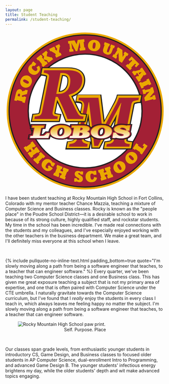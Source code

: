```yaml
---
layout: page
title: Student Teaching
permalink: /student-teaching/
---
```


<svg class="rocky-logo" xmlns="http://www.w3.org/2000/svg" alt="Rocky Mountain High School logo" xml:space="preserve" id="Layer_1" x="0" y="0" version="1.1" viewBox="0 0 164.5 165"><style>.st0{fill:#eba900}.st1{fill:#231f20}.st2{fill:#a32035}.st3{fill:#fff}</style><circle cx="82.4" cy="82.7" r="81" class="st0"/><circle cx="82.4" cy="82.7" r="79.1" class="st1"/><circle cx="82.4" cy="82.7" r="77.9" class="st2"/><circle cx="82.4" cy="82.7" r="59.4" class="st1"/><path d="m22.4 125.4-3.5-4.8 2.2-1.6.5.7 4.8-3.4-.5-.7 2.2-1.6 3.5 4.8-2.2 1.6-.4-.6-1.4 1 1.5 2.1 1.4-1-.4-.6 2.2-1.6 3.5 4.8-2.2 1.6-.5-.7-4.8 3.4.5.7-2.2 1.6-3.5-4.8 2.2-1.6.4.6 1.5-1.1-1.5-2.1-1.5 1.1.4.6-2.2 1.6zM33.3 137.6l-4.6-4.5 1.9-1.9.7.7 4.1-4.2-.7-.7 1.9-1.9 4.6 4.5-1.9 1.9-.7-.7-4.1 4.2.7.7-1.9 1.9zM44.6 141.3l-.9-.7 1.2-1.8 4.1 2.9c-.7 1-1.3 1.7-1.8 2.1-.5.4-1.1.7-1.9.8-.8.2-1.5.2-2.3 0-.8-.2-1.5-.5-2.2-1-1-.7-1.9-1.6-2.5-2.5-.6-.9-.9-1.9-.8-3.1.1-1.1.4-2.1 1.1-3.1 1-1.4 2.3-2.3 3.8-2.5 1.6-.2 3 .1 4.4 1.1 1.1.8 1.8 1.7 2.1 2.7l.4-.6 2.2 1.5-2.2 3.2-2.2-1.5c.1-.5 0-1-.1-1.4s-.5-.8-.9-1.1c-.6-.4-1.1-.5-1.7-.3-.5.2-1.2.8-1.9 1.8s-1 1.8-1 2.4c0 .6.3 1 .9 1.4.9.7 1.6.6 2.2-.3zM54.9 151l-5.5-2.2 1-2.5.8.3 2.2-5.5-.8-.3 1-2.5 5.5 2.2-1 2.5-.7-.3-.6 1.6 2.4 1 .6-1.6-.7-.3 1-2.5 5.5 2.2-1 2.5-.8-.3-2.2 5.5.8.3-1 2.5-5.5-2.2 1-2.5.7.3.7-1.7-2.4-1-.7 1.7.7.3-1 2.5zM73.5 155.8l-2.5-.2.3-3.6 2.5.2c.2 1 .7 1.5 1.6 1.6.6.1.9-.2 1-.6 0-.3-.1-.5-.3-.7-.2-.2-.7-.5-1.4-.9-.9-.5-1.5-.9-1.9-1.3-.4-.3-.7-.7-.9-1.2-.2-.5-.3-1-.3-1.6.1-1 .5-1.8 1.2-2.3.7-.5 1.6-.7 2.6-.6s1.8.5 2.4 1.1l.1-.7 2.5.2-.3 3.2-2.5-.2c-.2-.9-.7-1.4-1.5-1.5-.5-.1-.8.2-.9.6 0 .2 0 .4.2.5.1.1.6.4 1.4.9 1 .7 1.7 1.1 2.1 1.4.2.1.4.3.5.6.2.2.3.5.4.7.2.6.3 1.1.3 1.8-.1.9-.5 1.7-1.3 2.3-.8.6-1.7.8-2.7.7-1-.1-1.9-.5-2.6-1.1v.7zM91.6 150.8l3 .8c-.1 1.2-.6 2.3-1.4 3.1-.8.8-2 1.3-3.6 1.5-2.2.2-3.8-.2-4.9-1.3-1.1-1-1.8-2.3-1.9-4-.1-1.6.2-3 1.2-4.3.9-1.2 2.2-1.9 3.8-2.1 1.3-.1 2.4.1 3.3.7l-.1-.7 2.7-.2.4 4.1-2.8.3c-.2-.5-.5-.9-.8-1.1-.4-.3-.8-.4-1.2-.3-1.2.1-1.7 1.2-1.5 3.3.2 2.1.9 3.1 2.2 3 .9-.3 1.5-1.2 1.6-2.8zM104.6 152.9l-5.6 1.8-.8-2.6.8-.3-1.8-5.6-.8.3-.8-2.6 5.7-1.8.8 2.6-.7.2.5 1.6 2.5-.8-.5-1.6-.7.2-.8-2.6 5.6-1.8.8 2.6-.8.3 1.8 5.6.8-.3.8 2.6-5.6 1.8-.8-2.6.7-.2-.7-1.7-2.5.8.6 1.8.7-.2.8 2.5zM112.4 144c-.5-.8-.8-1.7-.8-2.7-.1-1 .1-2 .6-3 .2-.4.4-.7.6-1 .2-.3.5-.6.8-.9.3-.3.7-.5 1.1-.8 1.7-1.1 3.4-1.4 4.9-.9.8.2 1.5.5 2.1 1 .6.4 1.1 1 1.5 1.6.8 1.3 1 2.8.7 4.4-.4 1.6-1.4 2.9-3 3.9s-3.2 1.3-4.8 1c-1.6-.2-2.8-1.1-3.7-2.6zm4.1-2.6c.7 1.1 1.2 1.7 1.6 2 .4.3.9.3 1.3 0s.6-.6.6-1.1c0-.5-.4-1.3-1-2.4-.6-1.1-1.2-1.7-1.6-2-.4-.3-.9-.3-1.3 0s-.6.6-.6 1.1c0 .6.4 1.4 1 2.4zM125.6 135.5c-.7-.7-1.1-1.5-1.4-2.4-.3-.9-.3-2-.1-3.1.1-.4.2-.8.4-1.1.2-.3.4-.7.6-1 .3-.3.5-.7.9-1 1.4-1.4 3-2.1 4.6-2 .8 0 1.5.2 2.2.5.7.3 1.3.7 1.8 1.2 1.1 1.1 1.7 2.5 1.7 4.1 0 1.6-.7 3.1-2.1 4.5-1.3 1.3-2.8 2-4.4 2.1-1.6 0-3-.6-4.2-1.8zm3.5-3.5c.9.9 1.6 1.4 2 1.5.5.2.9.1 1.2-.3.3-.3.5-.8.3-1.2-.1-.5-.6-1.2-1.5-2.1-.9-.9-1.5-1.4-2-1.5-.5-.2-.9 0-1.3.3-.3.3-.5.7-.3 1.2s.7 1.2 1.6 2.1zM146.8 118.7l-5.9 8.9-2.2-1.5.6-.8-4.9-3.2-.6.8-2.2-1.5 3.6-5.4 2.2 1.5-.6.9 4.9 3.2 1.5-2.2-1.5-1 1.5-2.2 3.6 2.5zM21.5 68.4l-1.4 6-2.6-.6.2-.9-5.7-1.4-.2.9-2.6-.6 1.4-6c.1-.5.3-1 .4-1.5.1-.5.2-.8.4-1.2.1-.3.2-.6.4-.9.3-.7.8-1.3 1.5-1.6.7-.4 1.4-.4 2.1-.3.6.1 1 .4 1.4.8.4.4.6.9.7 1.4l2.9-.9.2-.8 2.6.6-.9 3.9-5 1.3-.3 1.3 1.9.4.2-.8 2.4.9zm-8.7-1.2 2.1.5.1-.5c.1-.6.2-1 .2-1.3 0-.2 0-.5-.2-.7-.1-.2-.3-.3-.6-.4-.3-.1-.5 0-.7.1-.2.1-.4.3-.5.5-.1.2-.2.7-.4 1.3v.5zM18.5 58c-.8-.4-1.6-1-2.1-1.8-.6-.8-.9-1.8-1-2.9v-1.2c0-.4.1-.8.3-1.2.1-.4.3-.8.5-1.2.9-1.8 2.1-2.9 3.7-3.4.8-.2 1.5-.3 2.3-.3.7.1 1.4.2 2.1.6 1.4.7 2.4 1.8 2.9 3.4.5 1.5.4 3.2-.5 4.9-.8 1.7-2 2.8-3.5 3.4-1.6.6-3.1.5-4.7-.3zm2.2-4.3c1.1.6 1.9.8 2.4.8s.9-.2 1.1-.7c.2-.4.2-.9-.1-1.3-.3-.4-1-.9-2.1-1.5s-1.9-.8-2.4-.8-.9.2-1.1.7c-.2.4-.2.9.1 1.3.3.4 1 .9 2.1 1.5zM32.1 37.6l2.6-1.6c.8 1 1.2 2 1.2 3.2 0 1.2-.5 2.4-1.5 3.6-1.4 1.7-2.8 2.5-4.3 2.6-1.5.1-2.9-.4-4.2-1.4-1.3-1-2-2.3-2.2-3.8-.2-1.5.2-2.9 1.2-4.2.8-1 1.8-1.6 2.8-1.9l-.6-.5 1.7-2.1 3.2 2.6-1.8 2.2c-.5-.2-1-.3-1.4-.2-.4.1-.8.3-1.1.6-.7 1.1-.3 2.3 1.3 3.6 1.6 1.3 2.8 1.5 3.6.5.8-.8.6-1.9-.5-3.2zM43.8 33.5 39 37.3l-1.7-2.1.7-.5-3.6-4.7-.7.5-1.7-2.1 4.8-3.8 1.7 2.1-.7.5 3.6 4.6.7-.5 1.7 2.2zm5.5-4.3-4.6 3.6-1.7-2.1.4-.3-3.9-1 .6-3.9-.6.5-1.7-2.1 4.4-3.4 1.7 2.1-.7.5-.5 3.1 4.6 1.2.4-.3 1.6 2.1zM58.1 25l-5.5 2.7-1.2-2.4.8-.4-.8-1.6-4.3-2.4-.7.3-1.2-2.4 5.3-2.6 1.2 2.4-.6.3 2.1 1.6.3-2.7-.6.2-1.2-2.4 3.9-1.9 1.2 2.4-.6.3-.8 4.9.8 1.6.8-.4 1.1 2.5zM70.5 21.2l-4.3.5-.3-2.7.9-.1-.7-5.8-1.1.2-.3-2.7 6.7-.8 2.2 4.1 1.1-4.5 6.7-.8.3 2.7-.9.1.7 5.8.9-.1.3 2.7-5.8.7-.3-2.7.9-.1-.8-6.2-2.3 9.3-1.7.2-4.5-8.4.8 6.2.9-.1.6 2.5zM85.4 14.3c.1-.9.5-1.8 1.1-2.6.6-.8 1.4-1.4 2.4-1.9.4-.2.7-.3 1.1-.4s.8-.1 1.2-.1c.4 0 .9 0 1.3.1 2 .3 3.5 1.1 4.4 2.4.5.7.8 1.3 1 2 .2.7.2 1.4.1 2.2-.2 1.6-1 2.8-2.3 3.8-1.3 1-2.9 1.4-4.8 1.1-1.9-.3-3.3-1-4.3-2.2-1.1-1.2-1.5-2.7-1.2-4.4zm4.8.7c-.2 1.2-.2 2.1 0 2.6s.5.7 1 .8c.5.1.9-.1 1.2-.5.3-.4.5-1.2.7-2.5.2-1.2.2-2.1 0-2.6s-.5-.7-1-.8c-.5-.1-.9.1-1.2.5-.3.4-.5 1.2-.7 2.5zM102.5 14.4l-.8-.3.9-2.5 5.4 2-.9 2.5-.5-.2-1.3 3.6c-.3.9-.4 1.5-.4 1.8.1.4.3.6.7.8.3.1.7.1.9-.1.2-.2.5-.7.8-1.5l1.4-3.8-.5-.2.9-2.5 4 1.5-.9 2.5-.8-.3-1.4 3.8c-.4 1-.8 1.7-1.3 2.2-.5.5-1.2.8-1.9.9-.8.1-1.7 0-2.6-.4-.8-.3-1.4-.6-2-1-.5-.4-.9-.9-1.1-1.4-.2-.5-.3-1-.3-1.6 0-.6.2-1.4.6-2.5l1.1-3.3zM114.3 28.9l-3.9-2.5 1.4-2.3.8.5 3.1-5-.8-.5 1.4-2.3 4.5 2.9.3 7.2 1.7-2.7-.8-.5 1.4-2.3 3.8 2.4-1.4 2.3-.8-.5-4.7 7.4-3.1-2-.4-8.3-2.1 3.3.8.5-1.2 2.4zM128.7 40.6l-4.5-4.5 1.9-1.9.7.7 4.1-4.2-.9-.9-1.4 1.5-1.5-1.5 3.3-3.4 7.9 7.9-3.3 3.4-1.5-1.5 1.4-1.5-.9-.9-4.1 4.2.7.7-1.9 1.9zM133.2 46.2l-2.5-3.7 2.2-1.5.5.7 6-1.6-.5-.7 2.2-1.5 4.6 6.7-2.2 1.5-.5-.7-3.6 5.1.5.7-2.2 1.5-3.3-4.9 2-1.4.6.8.9-1.2-1.6-2.4-1.4.4.5.8-2.2 1.4zm7.5-3.8-3.2.9 1.1 1.7 2.1-2.6zM140.6 59.6l-2.7-5.8 2.4-1.1.4.9 5.3-2.4-.4-.9 2.4-1.1 2.7 5.8-2.5 1.1-.4-.9-5.3 2.4.4.9-2.3 1.1zM142.5 65.4l-1.1-4.5 2.6-.7.2 1 5.7-1.5-.2-1 2.6-.7 1.3 5.2-4.7 5.4 3.1-.8-.2-.9 2.6-.7 1.1 4.4-2.6.7-.2-.9-8.4 2.2-.9-3.6 5.4-6.3-3.8 1 .2 1-2.7.7z" class="st0"/><circle cx="82.4" cy="82.7" r="58.1" class="st3"/><path d="m100.5 122.5 1.7-8.4 2.1-.3c.8-.1 1.6-.2 2.5-.4.9-.1 1.2-.3 1.3-.3.4-.2.6-.4.7-.4.1-.1.3-.4.4-1.1l3.7-18.8-15.5 28.9h-8.7l-.1-2.9c0-.6-.1-1.5-.2-2.6l-1.3 6.3H61.9l1.7-8.4 2.2-.3c.3 0 1-.2 2.4-.4.8-.2 1.4-.4 2-.8.4-.3.9-1 1.2-1.9.5-1.4 1.1-3.5 1.7-6.3l5-25c.2-.9.3-1.4.3-1.7 0-.3.1-.7.1-1 0-.5-.1-.8-.1-1 0-.1-.1-.2-.2-.3-.2-.2-.5-.4-.7-.5-.7-.2-1.4-.3-2-.4l-3.4-.3 1.7-8.4h25.3l3.3 26.4 9.8-18.5c.6-1.1 1.1-2.3 1.6-3.5.7-1.7.8-2.1.8-2.1l.6-2.3H141.8l-1.7 8.6-2.3.2c-.5 0-1.2.1-2 .3-1 .2-1.5.3-1.7.4-.2.1-.2.1-.3.1-.2.4-.4.8-.5 1.2l-6.9 35.3-.2 1v.2c.4.1 1.2.4 2.9.6l3.3.4-1.7 8.3h-30.2zm-18.2-10c.1.1.4.3 1.2.6 1.4.5 1.9.6 2.1.7l2.5.4c-.2-2-.5-3.8-.6-5.5l-2-16.6-2.6 13.1-.6 3.3c-.1 1-.2 1.9-.2 2.6 0 .9.1 1.2.1 1.3l.1.1z" class="st1"/><path d="m101.8 121.4 1.3-6.5 1.4-.2c.8-.1 1.6-.2 2.5-.4.9-.2 1.3-.3 1.5-.4.5-.2.9-.5 1.1-.8.3-.4.5-.9.6-1.5l5-25.5-18.4 34.4h-7.1l-.1-2c0-.9-.2-2.3-.4-4.3-.2-2.1-.5-4-.7-5.8l-2.8-23-3.9 19.4c-.2 1.1-.4 2.3-.6 3.3-.1 1-.2 2-.2 2.7 0 1 .1 1.4.2 1.6.1.3.2.5.3.6 0 0 .3.4 1.6.8 1.4.5 2 .7 2.3.7l2.1.3-1.3 6.3h-23l1.3-6.5 1.4-.2c.3 0 1-.2 2.5-.5.9-.2 1.7-.5 2.3-1 .6-.4 1.1-1.2 1.6-2.4.6-1.4 1.1-3.6 1.7-6.5l5-25c.2-.8.3-1.4.3-1.8 0-.4.1-.7.1-1.1 0-.5-.1-1-.2-1.3-.1-.3-.2-.5-.4-.7-.4-.4-.8-.7-1.2-.8-.7-.2-1.5-.3-2.2-.4l-2.3-.2 1.3-6.5H98l3.6 28.7L113 74.1c.6-1.1 1.1-2.4 1.6-3.6.7-1.7.8-2.1.8-2.2l.4-1.6h24.6l-1.3 6.6-1.5.1c-.6 0-1.3.1-2.1.3-1 .2-1.6.4-1.9.5-.5.2-.7.4-.8.6-.3.5-.5 1-.6 1.5l-6.9 35.3-.2 1.1c-.1.3-.1.5-.1.5 0 .5.1.6.2.6.1.1.9.5 3.6.8l2.2.3-1.3 6.4h-27.9z" class="st0"/><path d="m137.9 68.8-.5 2.6c-.6 0-1.4.2-2.4.4-.9.2-1.7.4-2.2.5-.8.3-1.5.8-1.9 1.5-.4.7-.7 1.4-.8 2.2l-6.9 35.4c-.1.4-.1.7-.2 1.1-.1.4-.1.7-.1.9 0 1.1.4 1.9 1.1 2.4.8.5 2.3.9 4.5 1.1l-.5 2.6h-23.7l.5-2.6c.8-.1 1.7-.2 2.5-.4.9-.1 1.5-.3 2-.5.8-.4 1.5-.8 1.9-1.4.5-.6.8-1.4 1-2.4l7.5-37.9h-.3l-23.8 44.4h-3.9c0-.9-.2-2.4-.4-4.5s-.5-4-.7-5.8l-4.2-34.7H86l-6.2 31c-.2 1.2-.4 2.3-.6 3.5-.1 1.1-.2 2.1-.2 3 0 1 .1 1.7.3 2.2.2.5.4 1 .7 1.3.4.5 1.2 1 2.4 1.4 1.2.4 2.1.7 2.6.8l-.5 2.6H65.7l.5-2.6c.5-.1 1.4-.2 2.6-.5 1.2-.2 2.3-.7 3.1-1.3.9-.7 1.7-1.8 2.3-3.3.6-1.5 1.2-3.8 1.8-6.8l5-25c.2-.9.3-1.5.3-2 .1-.5.1-.9.1-1.3 0-.7-.1-1.4-.3-1.9-.2-.5-.4-1-.8-1.4-.6-.7-1.4-1.2-2.3-1.4-.9-.2-1.7-.4-2.5-.4L76 69h20.1l4.2 33.3 14.3-27c.6-1.2 1.2-2.5 1.7-3.8.5-1.3.8-2.1.9-2.5h20.7z" class="st2"/><ellipse cx="99.2" cy="104.2" class="st3" rx="3.8" ry="2.6" transform="rotate(-65.983 99.185 104.217)"/><path d="m62.2 94.1-.8-2c-1.9-5-3.5-9.1-4.9-12.1-.8-1.7-1.7-3.6-2.7-5.7L52 83.6c-.1.3-.1.7-.2 1v.3c.4.1 1.2.4 2.8.6l3.3.4-1.7 8.3h-30l1.7-8.6 2.4-.1c.2 0 .8-.1 2-.2 1.1-.2 1.5-.3 1.6-.3.1-.1.3-.1.4-.3.2-.3.3-.6.4-1l7.1-35.3c.1-.4.1-.8.2-1v-.2c-.3-.2-1.2-.5-3-.8l-3.1-.5 1.7-8.2h26.7c5.7 0 9.9 1 13 3 3.4 2.2 5.2 5.7 5.2 10 0 4.7-1.5 8.7-4.5 11.9-2.1 2.3-5 4.2-8.4 5.5.5 1.1 1.1 2.2 1.7 3.5 1.3 2.6 2.8 5.7 4.5 9.1.5.9 1.1 2 1.8 3.2.6 1 1 1.2 1 1.2.1 0 .4.1 1.1.2.9.1 1.2.2 1.4.2l3.5.3-1.8 8.5H62.2zM56.4 62c2.1-.2 3.8-1 5.2-2.6 1.6-1.8 2.5-4.6 2.5-8.3 0-1.6-.3-2.8-1.1-3.4-.7-.7-1.9-1-3.6-1.1l-3 15.4z" class="st1"/><path d="m62.9 93.1-.5-1.3c-1.9-5-3.6-9.1-4.9-12.2-1.1-2.5-2.4-5.3-4-8.4L51 83.4c-.1.4-.1.7-.2 1-.1.4-.1.5-.1.5 0 .5.1.6.2.6.2.1.9.5 3.5.8l2.2.3-1.3 6.4H27.5l1.3-6.6 1.6-.1c.3 0 .9-.1 2.1-.2 1.1-.2 1.6-.3 1.8-.4.4-.2.7-.4.9-.6.3-.4.5-.9.6-1.4l7.1-35.3c.1-.5.2-.8.2-1.1v-.5c0-.2 0-.4-.4-.6-.4-.2-1.3-.7-3.5-1l-2.1-.4 1.3-6.3h25.8c5.5 0 9.6.9 12.4 2.8 3.1 2 4.7 5.2 4.7 9.2 0 4.4-1.4 8.2-4.2 11.2-2.3 2.4-5.3 4.3-9 5.7.6 1.3 1.4 2.8 2.2 4.5 1.3 2.6 2.8 5.7 4.5 9.1.5 1 1.1 2.1 1.8 3.3.7 1.2 1.3 1.5 1.5 1.6.2.1.6.2 1.4.3.9.1 1.3.2 1.5.2l2.4.2-1.4 6.5H62.9zM55.6 63c2.8 0 5-1 6.7-3 1.8-2 2.7-5 2.7-8.9 0-2-.5-3.3-1.4-4.2-1-.9-2.6-1.3-4.7-1.3h-.4L55.1 63h.5z" class="st0"/><path d="M49 83c-.1.4-.1.8-.2 1.1-.1.4-.1.6-.1.8 0 1.1.4 1.9 1.1 2.4.8.5 2.2.9 4.4 1.1l-.5 2.6H30l.5-2.6c.5 0 1.3-.1 2.3-.3 1-.2 1.8-.3 2.3-.5.8-.3 1.4-.8 1.8-1.4.4-.6.7-1.3.9-2.2l7.1-35.3c.1-.5.2-.9.2-1.2 0-.3.1-.6.1-.7 0-1-.4-1.8-1.3-2.3-.9-.6-2.3-1-4.3-1.3l.5-2.6h24.2c5 0 8.8.8 11.3 2.5 2.5 1.6 3.8 4.1 3.8 7.4 0 3.9-1.2 7.2-3.7 9.8-2.5 2.6-5.9 4.6-10.4 5.8.8 1.8 1.9 4 3.2 6.6 1.3 2.6 2.8 5.7 4.5 9.1.5 1 1.1 2.2 1.9 3.5.8 1.3 1.6 2.1 2.5 2.5.4.2 1 .3 1.8.4.8.1 1.3.2 1.6.2l-.6 2.6h-16c-1.9-5.1-3.6-9.2-5-12.3-1.4-3.1-3.1-6.6-5.1-10.6H52L49 83zm18.1-31.9c0-2.5-.7-4.4-2.1-5.7-1.4-1.2-3.4-1.9-6-1.9h-2.1L52.6 65h3c3.4 0 6.1-1.2 8.3-3.7 2.1-2.3 3.2-5.7 3.2-10.2z" class="st2"/><path d="M131.1 96.2h-6l-.4.2c-.3-.1-.6-.1-1-.2-1.2-.2-2.5-.3-3.7-.3-1.5 0-2.8.1-4 .4-1.3.3-2.3.7-3.2 1.2-.9.5-1.7 1.2-2.1 1.9-.1.2-.2.3-.2.5-.8-.9-1.8-1.7-3.1-2.3-2.3-1.1-4.9-1.7-7.9-1.7-1.9 0-3.7.2-5.4.7-1.7.5-3.1 1.1-4.3 1.9-.5.3-.9.7-1.3 1-.6-1.1-1.9-2.1-3.6-2.6-1.5-.5-3.5-.7-6.1-.7H67l-.4 1.9c-.3-.2-.6-.3-.9-.5-2.3-1.1-4.9-1.7-7.9-1.7-1.9 0-3.7.2-5.4.7-1.7.5-3.1 1.1-4.3 1.9-1.3.9-2.2 1.9-2.8 3-.4.7-.6 1.5-.7 2.3h-3.2l-.8.9c-.3.3-.6.7-1.1 1.1-.4.4-.8.6-1 .8H37.6l1-5.3h.6l2.2-.1 1-5.1H26.2l-1 4.9 2.6.2c-.3 1.7-.8 4.3-1.1 5.5h-.4l-2.2.1-1 5.2h22.7l.9-3c.6.6 1.4 1.1 2.4 1.6 2.2 1.2 4.9 1.7 7.9 1.7 2.2 0 4.1-.2 5.8-.7.5-.1.9-.3 1.3-.4l-.2.9h13.8c3.5 0 6.2-.4 8-1.2 1.2-.5 2.1-1.2 2.6-2 .7.6 1.5 1.2 2.4 1.7 2.2 1.2 4.9 1.7 7.9 1.7 2.2 0 4.1-.2 5.8-.7 1.5-.4 2.9-1 4-1.8l-.3 2.2h5.9l.5-.3c.5.1 1.1.2 1.7.3 1.2.2 2.5.3 3.7.3 1.5 0 2.9-.1 4.1-.4 1.3-.3 2.5-.7 3.4-1.2 1-.5 1.8-1.2 2.3-2 .6-.9.8-1.8.6-2.8-.1-.6-.3-1.1-.7-1.6l1.5-8.1zM59 104.1c-.1.6-.3 1.2-.6 1.7-.2.4-.6.7-1 1-.3.2-.6.2-.9.2h-.3c-.1-.1-.2-.3-.3-.8-.1-.7-.1-1.3 0-2 .1-.6.3-1.2.6-1.7.3-.4.6-.7 1-1 .3-.2.5-.2.9-.2h.3c.1.1.2.3.3.8.1.6.1 1.3 0 2zm41.8 0c-.1.6-.3 1.2-.6 1.7-.2.4-.6.7-1 1-.3.2-.6.2-.9.2H98c-.1-.1-.2-.3-.3-.8-.1-.7-.1-1.3 0-2 .1-.6.3-1.2.6-1.7.3-.4.6-.7 1-1 .3-.2.5-.2.9-.2h.3c.1.1.2.3.3.8.1.6.1 1.3 0 2z" class="st1"/><path d="M128.8 103.9 130 97h-4.4l-.5.3c-.4-.1-.9-.2-1.4-.3-1.1-.2-2.3-.3-3.4-.3-1.4 0-2.6.1-3.7.4-1.1.3-2.1.6-2.9 1.1-.8.5-1.5 1.1-1.9 1.7-.4.7-.6 1.4-.4 2.2.1.7.5 1.5 1.2 2.1H111c0-.4 0-.9-.1-1.3-.3-1.9-1.7-3.5-3.9-4.6-2.1-1-4.5-1.5-7.3-1.5-1.8 0-3.5.2-5.1.6-1.6.4-2.9 1-4 1.8-1.2.8-2 1.7-2.6 2.8-.5 1-.7 2-.6 3.1l-.6-.6c-.2-.2-.4-.4-.7-.5.5-.3 1-.7 1.3-1.1.5-.6.6-1.3.5-2.1-.1-.8-.7-2.2-3.3-3-1.3-.6-3.2-.8-5.6-.8H67.9l-.5 2.7c-.6-.5-1.3-1-2.2-1.5-2.1-1-4.5-1.5-7.3-1.5-1.8 0-3.5.2-5.1.6-1.6.4-2.9 1-4 1.8-1.2.8-2 1.7-2.6 2.8-.4.9-.7 1.8-.6 2.7H42l-.5.6-1.2 1.2c-.5.4-.9.7-1.2.9 0 0-.2.1-.6.1-.6.1-1.1.1-1.7.1h-.4l1.3-6.8h.4c.4 0 .7-.1.9-.1l1.5-.1.7-3.6H27.1l-.7 3.4 2.4.2h.2c-.3 1.7-1.1 5.8-1.3 6.9h-.4c-.5 0-.7 0-.8.1H25l-.7 3.6h20.6l1.3-4.3c.6 1.2 1.8 2.2 3.4 3 2 1.1 4.5 1.6 7.3 1.6 2 0 3.9-.2 5.4-.7 1.2-.3 2.3-.8 3.2-1.3l-.3 1.7h12.5c3.4 0 5.9-.3 7.6-1.1 1.8-.7 2.7-1.9 2.8-3.3.6 1.2 1.8 2.2 3.4 3.1 2.1 1.1 4.5 1.6 7.3 1.6 2 0 3.9-.2 5.4-.7 1.6-.5 2.9-1.1 4-1.9.8-.6 1.5-1.2 1.9-2l-.7 4.2h4.3l.6-.4c.6.2 1.3.3 2.1.4 1.2.2 2.3.3 3.5.3 1.4 0 2.7-.1 3.9-.4 1.2-.2 2.3-.6 3.1-1.1.9-.5 1.6-1.1 2.1-1.8s.7-1.6.5-2.4c-.1-.8-.5-1.5-1.2-2.1h.5zm-68.8.4c-.1.7-.3 1.4-.7 2-.3.5-.7.9-1.3 1.2-.4.3-.9.4-1.5.4-.8 0-1-.2-1.1-.3-.3-.3-.6-.7-.7-1.3-.1-.7-.1-1.5 0-2.2.1-.7.4-1.4.7-1.9.3-.5.7-.9 1.3-1.2.4-.2.9-.4 1.5-.4.8 0 1 .2 1.1.3.3.3.6.7.7 1.3.1.6.1 1.3 0 2.1zm8.1 3.3h-.3c.3-.4.6-.9.9-1.4 0 0 0-.1.1-.1-.1.6-.2 1.1-.3 1.4-.1.1-.3.1-.4.1zm1.1-3.9c0-.3 0-.5-.1-.8-.1-.8-.5-1.6-1-2.3l1.5.1h.2c-.1.7-.4 1.8-.6 3zm9.2 3.4c-.3.3-.7.4-1.2.4l.4-1.8c.6 0 1 .1 1.2.2v.1c.1.5 0 .9-.4 1.1zm.1-5.6c-.1 0-.1.1-.2.1l.2-.8c.2 0 .3 0 .4.1 0 .2-.1.4-.4.6zm23.3 2.8c-.1.7-.3 1.4-.7 2-.3.5-.7.9-1.3 1.2-.4.3-.9.4-1.5.4-.8 0-1-.2-1.1-.3-.3-.3-.6-.7-.7-1.3-.1-.7-.1-1.5 0-2.2.1-.7.4-1.4.7-1.9.3-.5.7-.9 1.3-1.2.4-.2.9-.4 1.5-.4.8 0 1 .2 1.1.3.3.3.6.7.7 1.3.1.6.1 1.3 0 2.1zm19.1 3.2c-.3.2-.9.3-1.7.3-.5 0-1-.1-1.4-.2-.4-.1-.8-.3-1.1-.5-.3-.2-.6-.5-.8-.7-.1-.1-.2-.2-.2-.3.2.1.4.1.7.2.5.1 1.1.3 1.7.4l1.8.4c.8.2 1.1.3 1.2.4-.1-.1-.1-.1-.2 0zm1.5-5.9c-.6-.1-1.2-.3-1.7-.4-.6-.1-.9-.3-1.1-.3.3-.2.7-.3 1.3-.3.5 0 .9.1 1.1.1.3.1.5.2.7.3l.6.6.1.1c-.3 0-.7 0-1-.1z" class="st2"/><linearGradient id="SVGID_1_" x1="31.038" x2="31.038" y1="110.564" y2="97.787" gradientTransform="matrix(1 0 .0399 1 .179 0)" gradientUnits="userSpaceOnUse"><stop offset="0" style="stop-color:#fff"/><stop offset=".131" style="stop-color:#fcf2d8"/><stop offset=".453" style="stop-color:#f5d37c"/><stop offset=".715" style="stop-color:#efbc39"/><stop offset=".903" style="stop-color:#ecae10"/><stop offset="1" style="stop-color:#eba900"/></linearGradient><path d="m25.5 110.6.4-2.1h.7c.1 0 .4 0 .9-.1.5 0 .7-.1.7-.1.2 0 .3-.1.3-.1s.1-.1.1-.2c0 0 1.5-7.9 1.6-7.9-.2-.1-.6-.1-1.4-.2l-1.2-.1.4-2h12l-.4 2.1h-.7c-.2 0-.6 0-.9.1-.5 0-.7.1-.8.1-.2 0-.2.1-.2.1-.1.1-.1.1-.1.2l-1.4 7.4c0 .1 0 .3-.1.4v.1c.2 0 .7.1 1.7.1.6 0 1.3 0 1.9-.1.7-.1.9-.2 1-.2.4-.2.9-.6 1.4-1 .5-.5 1-.9 1.3-1.3l.3-.3h2.9l-1.5 5.1H25.5z" style="fill:url(#SVGID_1_)"/><linearGradient id="SVGID_2_" x1="53.061" x2="53.061" y1="110.872" y2="97.478" gradientTransform="matrix(1 0 .0399 1 .179 0)" gradientUnits="userSpaceOnUse"><stop offset="0" style="stop-color:#fff"/><stop offset=".131" style="stop-color:#fcf2d8"/><stop offset=".453" style="stop-color:#f5d37c"/><stop offset=".715" style="stop-color:#efbc39"/><stop offset=".903" style="stop-color:#ecae10"/><stop offset="1" style="stop-color:#eba900"/></linearGradient><path d="M56.7 110.9c-2.6 0-4.8-.5-6.7-1.4-2-1-3.1-2.3-3.4-4-.2-1.1 0-2.2.5-3.2s1.3-1.8 2.4-2.6c1-.7 2.3-1.3 3.8-1.7 1.5-.4 3.1-.6 4.7-.6 2.6 0 4.8.5 6.7 1.4 2 1 3.1 2.3 3.4 4 .2 1.1 0 2.1-.4 3.1-.5 1-1.2 1.8-2.2 2.6-1 .7-2.3 1.3-3.7 1.7-1.5.5-3.2.7-5.1.7zm1.4-11.1c-.8 0-1.5.2-2.1.5-.6.4-1.1.9-1.5 1.5-.4.6-.7 1.3-.8 2.1-.1.8-.1 1.6 0 2.4.1.8.5 1.4 1 1.8.3.2.8.6 1.9.6.8 0 1.5-.2 2.1-.5.6-.4 1.2-.9 1.5-1.5.4-.7.7-1.4.8-2.2.1-.8.1-1.6 0-2.4-.1-.8-.5-1.4-1-1.8-.4-.4-1-.5-1.9-.5z" style="fill:url(#SVGID_2_)"/><linearGradient id="SVGID_3_" x1="72.217" x2="72.217" y1="110.564" y2="97.787" gradientTransform="matrix(1 0 .0399 1 .179 0)" gradientUnits="userSpaceOnUse"><stop offset="0" style="stop-color:#fff"/><stop offset=".131" style="stop-color:#fcf2d8"/><stop offset=".453" style="stop-color:#f5d37c"/><stop offset=".715" style="stop-color:#efbc39"/><stop offset=".903" style="stop-color:#ecae10"/><stop offset="1" style="stop-color:#eba900"/></linearGradient><path d="m66.3 110.6.4-2.1h.7c.1 0 .4 0 .9-.1.5 0 .7-.1.7-.1.2 0 .2-.1.3-.1 0 0 .1-.1.1-.2 0 0 1.5-7.9 1.6-7.9-.2-.1-.6-.1-1.4-.2l-1.2-.1.4-2h10.3c2.3 0 4 .2 5.3.6 1.9.6 2.4 1.5 2.5 2.2.1.6 0 1.2-.4 1.7-.3.4-.8.8-1.4 1.1-.3.1-.6.3-.9.4.1 0 .2.1.3.1.6.2 1.2.6 1.6.9.5.4.8.9.9 1.5.2 1.4-.5 2.6-2.3 3.3-1.6.7-3.9 1-7.1 1H66.3zm9.7-2.4c.3.1.7.1 1.1.1.9 0 1.6-.2 2.1-.6.5-.4.7-.9.6-1.6-.1-.4-.2-.6-.6-.8-.5-.2-1.3-.3-2.2-.3h-.3l-.7 3.2zm1.1-5.5c1 0 1.7-.2 2.2-.6.5-.4.7-.8.6-1.4-.1-.3-.2-.4-.4-.5-.4-.2-.9-.3-1.6-.3h-.3l-.5 2.8z" style="fill:url(#SVGID_3_)"/><linearGradient id="SVGID_4_" x1="94.838" x2="94.838" y1="110.872" y2="97.478" gradientTransform="matrix(1 0 .0399 1 .179 0)" gradientUnits="userSpaceOnUse"><stop offset="0" style="stop-color:#fff"/><stop offset=".131" style="stop-color:#fcf2d8"/><stop offset=".453" style="stop-color:#f5d37c"/><stop offset=".715" style="stop-color:#efbc39"/><stop offset=".903" style="stop-color:#ecae10"/><stop offset="1" style="stop-color:#eba900"/></linearGradient><path d="M98.5 110.9c-2.6 0-4.8-.5-6.7-1.4-2-1-3.1-2.3-3.4-4-.2-1.1 0-2.2.5-3.2s1.3-1.8 2.4-2.6c1-.7 2.3-1.3 3.8-1.7 1.5-.4 3.1-.6 4.7-.6 2.6 0 4.8.5 6.7 1.4 2 1 3.1 2.3 3.4 4 .2 1.1 0 2.1-.4 3.1-.5 1-1.2 1.8-2.2 2.6-1 .7-2.3 1.3-3.7 1.7-1.5.5-3.2.7-5.1.7zm1.4-11.1c-.8 0-1.5.2-2.1.5-.6.4-1.1.9-1.5 1.5-.4.6-.7 1.3-.8 2.1-.1.8-.1 1.6 0 2.4.1.8.5 1.4 1 1.8.3.2.8.6 1.9.6.8 0 1.5-.2 2.1-.5.6-.4 1.2-.9 1.5-1.5.4-.7.7-1.4.8-2.2.1-.8.1-1.6 0-2.4-.1-.8-.5-1.4-1-1.8-.4-.4-1-.5-1.9-.5z" style="fill:url(#SVGID_4_)"/><linearGradient id="SVGID_5_" x1="115.298" x2="115.298" y1="110.872" y2="97.478" gradientTransform="matrix(1 0 .0399 1 .179 0)" gradientUnits="userSpaceOnUse"><stop offset="0" style="stop-color:#fff"/><stop offset=".131" style="stop-color:#fcf2d8"/><stop offset=".453" style="stop-color:#f5d37c"/><stop offset=".715" style="stop-color:#efbc39"/><stop offset=".903" style="stop-color:#ecae10"/><stop offset="1" style="stop-color:#eba900"/></linearGradient><path d="M119.7 110.9c-1.1 0-2.1-.1-3.2-.2-.9-.1-1.7-.3-2.4-.5l-.8.4h-2.7l.9-5.6h2.7l.3.6c.1.3.4.7.7 1 .3.3.6.7 1 .9.4.3.9.5 1.4.7.5.2 1.2.3 1.8.3 1 0 1.8-.1 2.3-.4.5-.3.5-.6.5-.8 0-.1-.1-.3-.4-.5-.2-.1-.7-.4-1.7-.6l-1.8-.4c-.6-.1-1.2-.3-1.7-.4-1.2-.3-2.2-.8-2.9-1.4-.7-.6-1.2-1.3-1.3-2-.1-.6 0-1.3.4-1.8.3-.5.9-1 1.6-1.5.7-.4 1.6-.7 2.6-1 1-.2 2.2-.4 3.4-.4 1.1 0 2.1.1 3.2.3.7.1 1.3.3 1.8.4l.7-.4h2.7l-.9 5.4h-2.5c.6.2 1.1.5 1.5.8.9.6 1.4 1.3 1.5 2.1.1.7 0 1.4-.4 2-.4.6-1 1.1-1.8 1.5-.8.4-1.8.8-2.9 1-1.1.4-2.3.5-3.6.5zm1.2-11.1c-.8 0-1.4.1-1.9.4-.5.3-.5.5-.5.7 0 .1.1.3.4.4.2.1.7.4 1.7.6.5.1 1.1.2 1.7.4.6.1 1.2.3 1.8.4.4.1.8.2 1.1.3l-.2-.5c-.2-.4-.4-.8-.6-1.1-.2-.3-.5-.6-.8-.8-.3-.2-.6-.4-1.1-.5-.5-.2-1.1-.3-1.6-.3z" style="fill:url(#SVGID_5_)"/></svg>

I have been student teaching at Rocky Mountain High School in Fort Collins, Colorado with my mentor teacher Chance Mazzia, teaching a mixture of Computer Science and Business classes. Rocky is known as the "people place" in the Poudre School District—it is a desirable school to work in because of its strong culture, highly qualified staff, and rockstar students. My time in the school has been incredible. I've made real connections with the students and my colleagues, and I've especially enjoyed working with the other teachers in the business department. We make a great team, and I'll definitely miss everyone at this school when I leave.

<br>

{% include pullquote-no-inline-text.html padding_bottom=true quote="I'm slowly moving along a path from being a software engineer that teaches, to a teacher that can engineer software." %}
Every quarter, we've been teaching two Computer Science classes and one Business class. This has given me great exposure teaching a subject that is not my primary area of expertise, and one that is often paired with Computer Science under the CTE umbrella. I naturally gravitate towards the Computer Science curriculum, but I've found that I _really_ enjoy the students in every class I teach in, which always leaves me feeling happy no matter the subject. I'm slowly moving along a path from being a software engineer that teaches, to a teacher that can engineer software.

<figure class="rocky-paw">
	<img src="{{ site.baseurl }}/images/rocky-paw.png" alt="Rocky Mountain High School paw print.">
	<figcaption style="text-align:center;">Self. Purpose. Place</figcaption>
</figure>
<br>

Our classes span grade levels, from enthusiastic younger students in introductory CS, Game Design, and Business classes to focused older students in AP Computer Science, dual-enrollment Intro to Programming, and advanced Game Design B. The younger students' infectious energy brightens my day, while the older students' depth and wit make advanced topics engaging.

<br>
